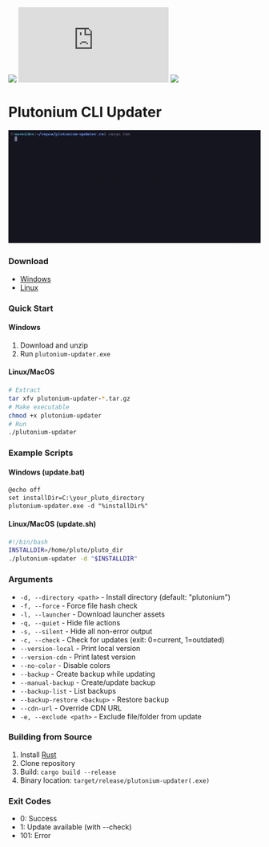 ![](https://img.shields.io/github/actions/workflow/status/mxve/plutonium-updater.rs/push.yml?label=Build%20status&style=for-the-badge) [![](https://img.shields.io/github/v/release/mxve/plutonium-updater.rs?label=Latest%20release&logo=github&style=for-the-badge)](https://github.com/mxve/plutonium-updater.rs/releases/latest) ![](https://img.shields.io/github/downloads/mxve/plutonium-updater.rs/total?label=total%20downloads&style=for-the-badge)

# Plutonium CLI Updater

![](github_assets/preview.gif)

### Download
- [Windows](https://github.com/mxve/plutonium-updater.rs/releases/latest/download/plutonium-updater-x86_64-pc-windows-msvc.zip)
- [Linux](https://github.com/mxve/plutonium-updater.rs/releases/latest/download/plutonium-updater-x86_64-unknown-linux-gnu.tar.gz)

### Quick Start
#### Windows
1. Download and unzip
2. Run `plutonium-updater.exe`

#### Linux/MacOS
```bash
# Extract
tar xfv plutonium-updater-*.tar.gz
# Make executable
chmod +x plutonium-updater
# Run
./plutonium-updater
```

### Example Scripts
#### Windows (update.bat)
```batch
@echo off
set installDir=C:\your_pluto_directory
plutonium-updater.exe -d "%installDir%"
```

#### Linux/MacOS (update.sh)
```bash
#!/bin/bash
INSTALLDIR=/home/pluto/pluto_dir
./plutonium-updater -d "$INSTALLDIR"
```

### Arguments
- ```-d, --directory <path>``` - Install directory (default: "plutonium")
- ```-f, --force``` - Force file hash check
- ```-l, --launcher``` - Download launcher assets
- ```-q, --quiet``` - Hide file actions
- ```-s, --silent``` - Hide all non-error output
- ```-c, --check``` - Check for updates (exit: 0=current, 1=outdated)
- ```--version-local``` - Print local version
- ```--version-cdn``` - Print latest version
- ```--no-color``` - Disable colors
- ```--backup``` - Create backup while updating
- ```--manual-backup``` - Create/update backup
- ```--backup-list``` - List backups
- ```--backup-restore <backup>``` - Restore backup
- ```--cdn-url``` - Override CDN URL
- ```-e, --exclude <path>``` - Exclude file/folder from update

### Building from Source
1. Install [Rust](https://rustup.rs/)
2. Clone repository
3. Build: ```cargo build --release```
4. Binary location: ```target/release/plutonium-updater(.exe)```

### Exit Codes
- 0: Success
- 1: Update available (with --check)
- 101: Error
